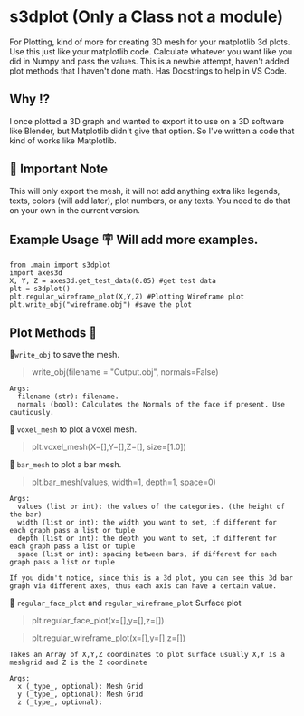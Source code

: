 # s3dplot (Only a Class not a module)
For Plotting, kind of more for creating 3D mesh for your matplotlib 3d plots. Use this just like your matplotlib code. Calculate whatever you want like you did in Numpy and pass the values. This is a newbie attempt, haven't added plot methods that I haven't done math. Has Docstrings to help in VS Code.
## Why :interrobang:
I once plotted a 3D graph and wanted to export it to use on a 3D software like Blender, but Matplotlib didn't give that option. So I've written a code that kind of works like Matplotlib.
## :closed_book: Important Note
This will only export the mesh, it will not add anything extra like legends, texts, colors (will add later), plot numbers, or any texts. You need to do that on your own in the current version.
## Example Usage :placard: Will add more examples.
```
from .main import s3dplot
import axes3d
X, Y, Z = axes3d.get_test_data(0.05) #get test data
plt = s3dplot()
plt.regular_wireframe_plot(X,Y,Z) #Plotting Wireframe plot
plt.write_obj("wireframe.obj") #save the plot
```
## Plot Methods :robot:
:green_book:```write_obj``` to save the mesh.
> write_obj(filename = "Output.obj", normals=False)

```
Args:
  filename (str): filename.
  normals (bool): Calculates the Normals of the face if present. Use cautiously. 
```
:green_book: ```voxel_mesh``` to plot a voxel mesh. 
> plt.voxel_mesh(X=[],Y=[],Z=[], size=[1.0])

:green_book: ```bar_mesh``` to plot a bar mesh.
> plt.bar_mesh(values, width=1, depth=1, space=0)

```
Args:
  values (list or int): the values of the categories. (the height of the bar)
  width (list or int): the width you want to set, if different for each graph pass a list or tuple
  depth (list or int): the depth you want to set, if different for each graph pass a list or tuple
  space (list or int): spacing between bars, if different for each graph pass a list or tuple

If you didn't notice, since this is a 3d plot, you can see this 3d bar graph via different axes, thus each axis can have a certain value.
```

:green_book: ```regular_face_plot``` and ```regular_wireframe_plot``` Surface plot
> plt.regular_face_plot(x=[],y=[],z=[])

> plt.regular_wireframe_plot(x=[],y=[],z=[])
```
Takes an Array of X,Y,Z coordinates to plot surface usually X,Y is a meshgrid and Z is the Z coordinate

Args:
  x (_type_, optional): Mesh Grid
  y (_type_, optional): Mesh Grid
  z (_type_, optional):
```
